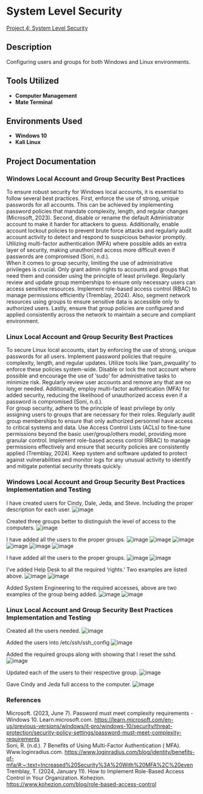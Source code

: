 <h1>System Level Security</h1>

[Project 4: System Level Security](https://github.com/user-attachments/files/17102215/dombrowiak_CST620_Project4.pdf)

<h2>Description</h2>
Configuring users and groups for both Windows and Linux environments.


<h2>Tools Utilized</h2>

- <b>Computer Management</b> 
- <b>Mate Terminal</b>

<h2>Environments Used </h2>

- <b>Windows 10</b>
- <b>Kali Linux</b>

<h2>Project Documentation</h2>
<h3>Windows Local Account and Group Security Best Practices</h3>
To ensure robust security for Windows local accounts, it is essential to follow several best practices. First, enforce the use of strong, unique passwords for all accounts. This can be achieved by implementing password policies that mandate complexity, length, and regular changes (Microsoft, 2023). Second, disable or rename the default Administrator account to make it harder for attackers to guess. Additionally, enable account lockout policies to prevent brute force attacks and regularly audit account activity to detect and respond to suspicious behavior promptly. Utilizing multi-factor authentication (MFA) where possible adds an extra layer of security, making unauthorized access more difficult even if passwords are compromised (Soni, n.d.).</br>
When it comes to group security, limiting the use of administrative privileges is crucial. Only grant admin rights to accounts and groups that need them and consider using the principle of least privilege. Regularly review and update group memberships to ensure only necessary users can access sensitive resources. Implement role-based access control (RBAC) to manage permissions efficiently (Tremblay, 2024). Also, segment network resources using groups to ensure sensitive data is accessible only to authorized users. Lastly, ensure that group policies are configured and applied consistently across the network to maintain a secure and compliant environment.</br>

<h3>Linux Local Account and Group Security Best Practices</h3>
To secure Linux local accounts, start by enforcing the use of strong, unique passwords for all users. Implement password policies that require complexity, length, and regular updates. Utilize tools like ‘pam_pwquality’ to enforce these policies system-wide. Disable or lock the root account where possible and encourage the use of ‘sudo’ for administrative tasks to minimize risk. Regularly review user accounts and remove any that are no longer needed. Additionally, employ multi-factor authentication (MFA) for added security, reducing the likelihood of unauthorized access even if a password is compromised (Soni, n.d.).</br>
For group security, adhere to the principle of least privilege by only assigning users to groups that are necessary for their roles. Regularly audit group memberships to ensure that only authorized personnel have access to critical systems and data. Use Access Control Lists (ACLs) to fine-tune permissions beyond the basic user/group/others model, providing more granular control. Implement role-based access control (RBAC) to manage permissions effectively and ensure that security policies are consistently applied (Tremblay, 2024). Keep system and software updated to protect against vulnerabilities and monitor logs for any unusual activity to identify and mitigate potential security threats quickly.</br>

<h3>Windows Local Account and Group Security Best Practices Implementation and Testing</h3>

I have created users for Cindy, Dale, Jeda, and Steve. Including the proper description for each user.
![image](https://github.com/user-attachments/assets/1ec854f1-99ec-4a56-a02e-84eb2e6b75cc)

Created three groups better to distinguish the level of access to the computers.
![image](https://github.com/user-attachments/assets/1c35cb5e-5982-41f7-8f0b-3536323e80e6)

I have added all the users to the proper groups.
![image](https://github.com/user-attachments/assets/026a0dff-0e7c-463c-bf48-d989a467d2c8)
![image](https://github.com/user-attachments/assets/5d0d2a0f-5de5-417c-8873-2eef2e5e86b9)
![image](https://github.com/user-attachments/assets/1d1a8471-6a46-497b-b94a-9694aceff799)
![image](https://github.com/user-attachments/assets/044000f2-3010-40ca-a403-1051fe39d243)
![image](https://github.com/user-attachments/assets/31d51d1c-db66-4d92-9386-1ff8465f3e08)
![image](https://github.com/user-attachments/assets/296b9dcf-7ec5-4cf2-88e7-7774a8d4f849)

I have added all the users to the proper groups.
![image](https://github.com/user-attachments/assets/1c39a726-2b4b-4acb-9498-3787bb2a82c1)
![image](https://github.com/user-attachments/assets/25284628-a9e7-465a-9b97-9d92e7bf0e9b)

I’ve added Help Desk to all the required ‘rights.’ Two examples are listed above.
![image](https://github.com/user-attachments/assets/b1b84266-33ea-437b-9042-57c3c5be78bd)
![image](https://github.com/user-attachments/assets/fe90767e-a365-478d-bbf0-e56f8dc99a23)

Added System Engineering to the required accesses, above are two examples of the group being added.
![image](https://github.com/user-attachments/assets/7018e90a-2a68-4711-9e1d-927f353c3445)
![image](https://github.com/user-attachments/assets/9ebcb856-8e04-451a-956b-613af3789d6e)

<h3>Linux Local Account and Group Security Best Practices Implementation and Testing</h3>

Created all the users needed.
![image](https://github.com/user-attachments/assets/6e8686dd-59c4-4d22-a09a-5382e88828bd)

Added the users into /etc/ssh/ssh_config
![image](https://github.com/user-attachments/assets/9630a7c4-a1a4-43eb-810e-ea5de4b5a2ef)

Added the required groups along with showing that I reset the sshd.
![image](https://github.com/user-attachments/assets/6bf08d2e-0863-4697-a5c7-57753ba07e60)

Updated each of the users to their respective group.
![image](https://github.com/user-attachments/assets/afbb7f31-e160-4b67-93e5-bbb613aad2a7)

Gave Cindy and Jeda full access to the computer.
![image](https://github.com/user-attachments/assets/80d4b496-828d-4bd0-ab29-00085ccb82a4)

<h3>References</h3>

Microsoft. (2023, June 7). Password must meet complexity requirements - Windows 10. Learn.microsoft.com. https://learn.microsoft.com/en-us/previous-versions/windows/it-pro/windows-10/security/threat-protection/security-policy-settings/password-must-meet-complexity-requirements</br>
Soni, R. (n.d.). 7 Benefits of Using Multi-Factor Authentication ( MFA). Www.loginradius.com. https://www.loginradius.com/blog/identity/benefits-of-mfa/#:~:text=Increased%20Security%3A%20With%20MFA%2C%20even</br>
Tremblay, T. (2024, January 11). How to Implement Role-Based Access Control in Your Organization. Kohezion. https://www.kohezion.com/blog/role-based-access-control</br>
